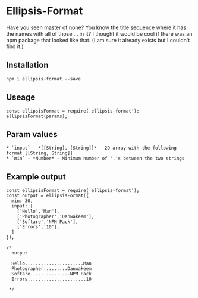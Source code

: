 # Ellipsis-Format

Have you seen master of none? You know the title sequence where it has the names with all of those ... in it? I thought it would be cool if there was an npm package that looked like that. (I am sure it already exists but I couldn't find it.)

## Installation
```
npm i ellipsis-format --save
```

## Useage
```
const ellipsisFormat = require('ellipsis-format');
ellipsisFormat(params);
```

## Param values

```
* `input` - *[[String], [String]]* - 2D array with the following format [[String, String]]
* `min` - *Number* - Minimum number of '.'s between the two strings
```

## Example output
```
const ellipsisFormat = require('ellipsis-format');
const output = ellipsisFormat({
  min: 30,
  input: [
    ['Hello','Man'],
    ['Photographer','Danwakeem'],
    ['Softare','NPM Pack'],
    ['Errors','10'],
  ]
});

/*
  output

  Hello......................Man
  Photographer.........Danwakeem
  Softare...............NPM Pack
  Errors......................10

 */
```